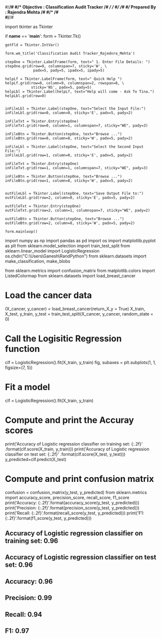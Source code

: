 #/********************************************************************************/#
#/*     Objective : Classification Audit Tracker                                  /#                           */                           */
#/*                                                                               /#
#/*     Prepared By : Rajendra Mehta                                              /#
#/*                                                                               /#  
#/********************************************************************************/#

import tkinter as Tkinter

if __name__ == '__main__':
    form = Tkinter.Tk()

    getFld = Tkinter.IntVar()

    form.wm_title('Classification Audit Tracker_Rajednra_Mehta')

    stepOne = Tkinter.LabelFrame(form, text=" 1. Enter File Details: ")
    stepOne.grid(row=0, columnspan=7, sticky='W', \
                 padx=5, pady=5, ipadx=5, ipady=5)

    helpLf = Tkinter.LabelFrame(form, text=" Quick Help ")
    helpLf.grid(row=0, column=9, columnspan=2, rowspan=8, \
                sticky='NS', padx=5, pady=5)
    helpLbl = Tkinter.Label(helpLf, text="Help will come - Ask To Tina.")
    helpLbl.grid(row=0)


    inFileLbl = Tkinter.Label(stepOne, text="Select the Input File:")
    inFileLbl.grid(row=0, column=0, sticky='E', padx=5, pady=2)

    inFileTxt = Tkinter.Entry(stepOne)
    inFileTxt.grid(row=0, column=1, columnspan=7, sticky="WE", pady=3)

    inFileBtn = Tkinter.Button(stepOne, text="Browse ...")
    inFileBtn.grid(row=0, column=8, sticky='W', padx=5, pady=2)

    inFileLbl = Tkinter.Label(stepOne, text="Select the Second Input File:")
    inFileLbl.grid(row=1, column=0, sticky='E', padx=5, pady=2)

    inFileTxt = Tkinter.Entry(stepOne)
    inFileTxt.grid(row=1, column=1, columnspan=7, sticky="WE", pady=3)

    inFileBtn = Tkinter.Button(stepOne, text="Browse ...")
    inFileBtn.grid(row=1, column=8, sticky='W', padx=5, pady=2)


    outFileLbl = Tkinter.Label(stepOne, text="Save Output File to:")
    outFileLbl.grid(row=2, column=0, sticky='E', padx=5, pady=2)

    outFileTxt = Tkinter.Entry(stepOne)
    outFileTxt.grid(row=2, column=1, columnspan=7, sticky="WE", pady=2)

    outFileBtn = Tkinter.Button(stepOne, text="Browse ...")
    outFileBtn.grid(row=2, column=8, sticky='W', padx=5, pady=2)

    form.mainloop()



import numpy as np
import pandas as pd
import os
import matplotlib.pyplot as plt
from sklearn.model_selection import train_test_split
from sklearn.linear_model import LogisticRegression
os.chdir("C:\\Users\\Ganesh\\RandPython")
from sklearn.datasets import make_classification, make_blobs

from sklearn.metrics import confusion_matrix
from matplotlib.colors import ListedColormap
from sklearn.datasets import load_breast_cancer
# Load the cancer data
(X_cancer, y_cancer) = load_breast_cancer(return_X_y = True)
X_train, X_test, y_train, y_test = train_test_split(X_cancer, y_cancer,
                                                   random_state = 0)
# Call the Logisitic Regression function
clf = LogisticRegression().fit(X_train, y_train)
fig, subaxes = plt.subplots(1, 1, figsize=(7, 5))
# Fit a model
clf = LogisticRegression().fit(X_train, y_train)

# Compute and print the Accuray scores
print('Accuracy of Logistic regression classifier on training set: {:.2f}'
     .format(clf.score(X_train, y_train)))
print('Accuracy of Logistic regression classifier on test set: {:.2f}'
     .format(clf.score(X_test, y_test)))
y_predicted=clf.predict(X_test)
# Compute and print confusion matrix
confusion = confusion_matrix(y_test, y_predicted)
from sklearn.metrics import accuracy_score, precision_score, recall_score, f1_score
print('Accuracy: {:.2f}'.format(accuracy_score(y_test, y_predicted)))
print('Precision: {:.2f}'.format(precision_score(y_test, y_predicted)))
print('Recall: {:.2f}'.format(recall_score(y_test, y_predicted)))
print('F1: {:.2f}'.format(f1_score(y_test, y_predicted)))

## Accuracy of Logistic regression classifier on training set: 0.96
## Accuracy of Logistic regression classifier on test set: 0.96
## Accuracy: 0.96
## Precision: 0.99
## Recall: 0.94
## F1: 0.97
